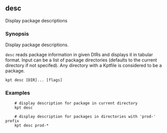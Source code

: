 ## desc

Display package descriptions

### Synopsis

Display package descriptions.

`desc` reads package information in given DIRs and displays it in tabular format.
Input can be a list of package directories (defaults to the current directory if not specifed).
Any directory with a Kptfile is considered to be a package.

    kpt desc [DIR]... [flags]

### Examples

```
    # display description for package in current directory
    kpt desc
    
    # display description for packages in directories with 'prod-' prefix
    kpt desc prod-*
```
